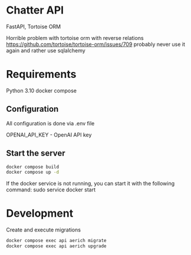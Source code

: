 # Chatter API

FastAPI, Tortoise ORM

Horrible problem with tortoise orm with reverse relations
https://github.com/tortoise/tortoise-orm/issues/709
probably never use it again and rather use sqlalchemy

# Requirements
Python 3.10
docker compose

## Configuration
All configuration is done via .env file

OPENAI_API_KEY - OpenAI API key

## Start the server
```sh
docker compose build
docker compose up -d
```

If the docker service is not running, you can start it with the following command:
sudo service docker start

# Development
Create and execute migrations
```sh
docker compose exec api aerich migrate
docker compose exec api aerich upgrade
```
